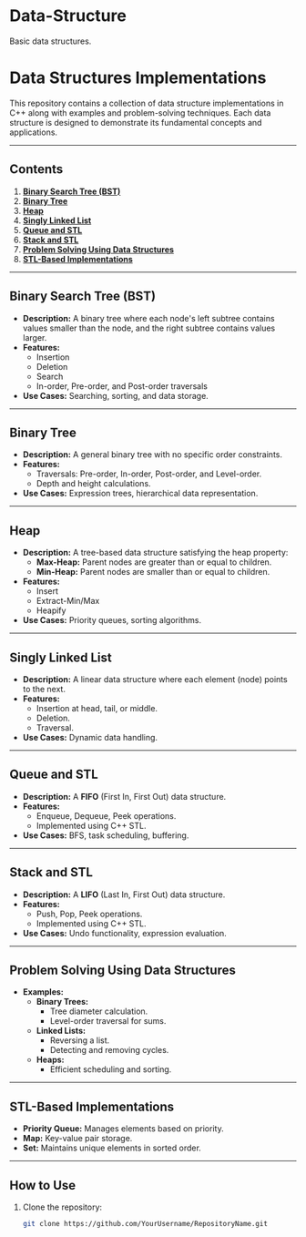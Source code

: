 # Data-Structure
Basic data structures.
# Data Structures Implementations

This repository contains a collection of data structure implementations in C++ along with examples and problem-solving techniques. Each data structure is designed to demonstrate its fundamental concepts and applications.

---

## Contents

1. **[Binary Search Tree (BST)](#binary-search-tree-bst)**
2. **[Binary Tree](#binary-tree)**
3. **[Heap](#heap)**
4. **[Singly Linked List](#singly-linked-list)**
5. **[Queue and STL](#queue-and-stl)**
6. **[Stack and STL](#stack-and-stl)**
7. **[Problem Solving Using Data Structures](#problem-solving-using-data-structures)**
8. **[STL-Based Implementations](#stl-based-implementations)**

---

## Binary Search Tree (BST)
- **Description:** A binary tree where each node's left subtree contains values smaller than the node, and the right subtree contains values larger.
- **Features:**
  - Insertion
  - Deletion
  - Search
  - In-order, Pre-order, and Post-order traversals
- **Use Cases:** Searching, sorting, and data storage.

---

## Binary Tree
- **Description:** A general binary tree with no specific order constraints.
- **Features:**
  - Traversals: Pre-order, In-order, Post-order, and Level-order.
  - Depth and height calculations.
- **Use Cases:** Expression trees, hierarchical data representation.

---

## Heap
- **Description:** A tree-based data structure satisfying the heap property:
  - **Max-Heap:** Parent nodes are greater than or equal to children.
  - **Min-Heap:** Parent nodes are smaller than or equal to children.
- **Features:**
  - Insert
  - Extract-Min/Max
  - Heapify
- **Use Cases:** Priority queues, sorting algorithms.

---

## Singly Linked List
- **Description:** A linear data structure where each element (node) points to the next.
- **Features:**
  - Insertion at head, tail, or middle.
  - Deletion.
  - Traversal.
- **Use Cases:** Dynamic data handling.

---

## Queue and STL
- **Description:** A **FIFO** (First In, First Out) data structure.
- **Features:**
  - Enqueue, Dequeue, Peek operations.
  - Implemented using C++ STL.
- **Use Cases:** BFS, task scheduling, buffering.

---

## Stack and STL
- **Description:** A **LIFO** (Last In, First Out) data structure.
- **Features:**
  - Push, Pop, Peek operations.
  - Implemented using C++ STL.
- **Use Cases:** Undo functionality, expression evaluation.

---

## Problem Solving Using Data Structures
- **Examples:**
  - **Binary Trees:**
    - Tree diameter calculation.
    - Level-order traversal for sums.
  - **Linked Lists:**
    - Reversing a list.
    - Detecting and removing cycles.
  - **Heaps:**
    - Efficient scheduling and sorting.

---

## STL-Based Implementations
- **Priority Queue:** Manages elements based on priority.
- **Map:** Key-value pair storage.
- **Set:** Maintains unique elements in sorted order.

---

## How to Use
1. Clone the repository:
   ```bash
   git clone https://github.com/YourUsername/RepositoryName.git
